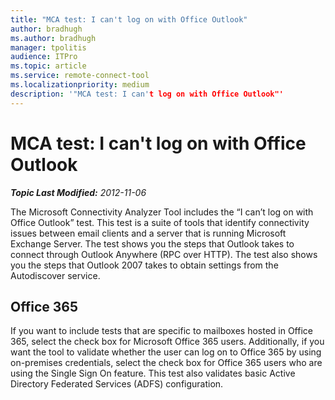 ```yaml
---
title: "MCA test: I can't log on with Office Outlook"
author: bradhugh
ms.author: bradhugh
manager: tpolitis
audience: ITPro 
ms.topic: article 
ms.service: remote-connect-tool
ms.localizationpriority: medium
description: '"MCA test: I can't log on with Office Outlook"'
---
```



# MCA test: I can't log on with Office Outlook


_**Topic Last Modified:** 2012-11-06_

The Microsoft Connectivity Analyzer Tool includes the “I can’t log on with Office Outlook” test. This test is a suite of tools that identify connectivity issues between email clients and a server that is running Microsoft Exchange Server. The test shows you the steps that Outlook takes to connect through Outlook Anywhere (RPC over HTTP). The test also shows you the steps that Outlook 2007 takes to obtain settings from the Autodiscover service.

<div>

## Office 365

If you want to include tests that are specific to mailboxes hosted in Office 365, select the check box for Microsoft Office 365 users. Additionally, if you want the tool to validate whether the user can log on to Office 365 by using on-premises credentials, select the check box for Office 365 users who are using the Single Sign On feature. This test also validates basic Active Directory Federated Services (ADFS) configuration.

</div>

</div>

<span> </span>

</div>

</div>

</div>

